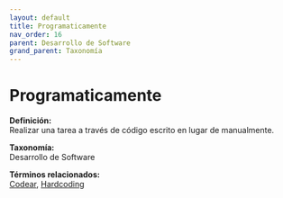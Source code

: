 ```yaml
---
layout: default
title: Programaticamente
nav_order: 16
parent: Desarrollo de Software
grand_parent: Taxonomía
---
```


# Programaticamente

**Definición:**  
Realizar una tarea a través de código escrito en lugar de manualmente.

**Taxonomía:**  
Desarrollo de Software

**Términos relacionados:**  
[Codear](https://maleniski.github.io/diccionario-angl-tec-mx/docs/taxonomia/desarrollo--de--software/codear.html), [Hardcoding](https://maleniski.github.io/diccionario-angl-tec-mx/docs/taxonomia/desarrollo--de--software/hardcoding.html)
